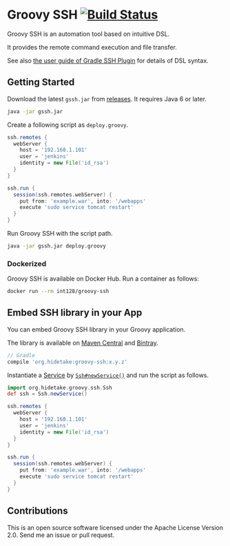 Groovy SSH [![Build Status](https://travis-ci.org/int128/groovy-ssh.svg?branch=master)](https://travis-ci.org/int128/groovy-ssh)
==========

Groovy SSH is an automation tool based on intuitive DSL.

It provides the remote command execution and file transfer.

See also [the user guide of Gradle SSH Plugin](https://gradle-ssh-plugin.github.io/user-guide.html) for details of DSL syntax.


Getting Started
---------------

Download the latest `gssh.jar` from [releases](https://github.com/int128/groovy-ssh/releases).
It requires Java 6 or later.

```sh
java -jar gssh.jar
```

Create a following script as `deploy.groovy`.

```groovy
ssh.remotes {
  webServer {
    host = '192.168.1.101'
    user = 'jenkins'
    identity = new File('id_rsa')
  }
}

ssh.run {
  session(ssh.remotes.webServer) {
    put from: 'example.war', into: '/webapps'
    execute 'sudo service tomcat restart'
  }
}
```

Run Groovy SSH with the script path.

```sh
java -jar gssh.jar deploy.groovy
```

### Dockerized

Groovy SSH is available on Docker Hub. Run a container as follows:

```sh
docker run --rm int128/groovy-ssh
```

Embed SSH library in your App
-----------------------------

You can embed Groovy SSH library in your Groovy application.

The library is available on [Maven Central](http://search.maven.org/#search%7Cgav%7C1%7Cg%3A%22org.hidetake%22%20AND%20a%3A%22groovy-ssh%22) and [Bintray](https://bintray.com/int128/maven/groovy-ssh).

```groovy
// Gradle
compile 'org.hidetake:groovy-ssh:x.y.z'
```

Instantiate a [Service](src/main/groovy/org/hidetake/groovy/ssh/core/Service.groovy) by [`Ssh#newService()`](src/main/groovy/org/hidetake/groovy/ssh/Ssh.groovy)
and run the script as follows.

```groovy
import org.hidetake.groovy.ssh.Ssh
def ssh = Ssh.newService()

ssh.remotes {
  webServer {
    host = '192.168.1.101'
    user = 'jenkins'
    identity = new File('id_rsa')
  }
}

ssh.run {
  session(ssh.remotes.webServer) {
    put from: 'example.war', into: '/webapps'
    execute 'sudo service tomcat restart'
  }
}
```

Contributions
-------------

This is an open source software licensed under the Apache License Version 2.0.
Send me an issue or pull request.

